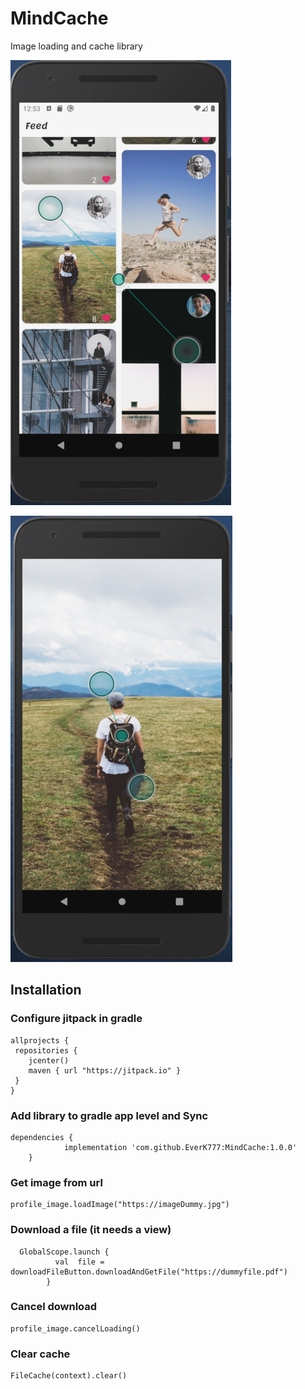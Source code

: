 # MindCache
Image loading and cache library



![alt text](https://github.com/EverK777/Images/blob/master/m1.png) 


![alt text](https://github.com/EverK777/Images/blob/master/m2.png) 




## Installation

### Configure jitpack in gradle
```
allprojects {
 repositories {
    jcenter()
    maven { url "https://jitpack.io" }
 }
}
```


### Add library to gradle app level and Sync
```
dependencies {
	        implementation 'com.github.EverK777:MindCache:1.0.0'
	}
 ```
### Get image from url 

 ```
profile_image.loadImage("https://imageDummy.jpg")
 ```
 

### Download a file (it needs a view)
```
  GlobalScope.launch {
          val  file =  downloadFileButton.downloadAndGetFile("https://dummyfile.pdf")
        }
```        

 ### Cancel download 
 
```
profile_image.cancelLoading()
 ```
 
 ### Clear cache 
 
 ```
FileCache(context).clear()
 ```
        

